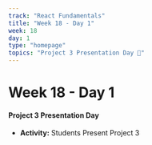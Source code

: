 ```yaml
---
track: "React Fundamentals"
title: "Week 18 - Day 1"
week: 18
day: 1
type: "homepage"
topics: "Project 3 Presentation Day 🎉"
---
```


# Week 18 - Day 1

#### Project 3 Presentation Day

- **Activity:** Students Present Project 3
